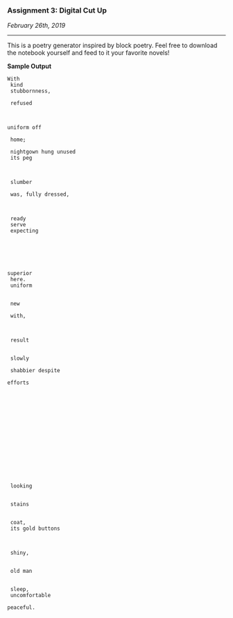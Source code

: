 ### Assignment 3: Digital Cut Up

*February 26th, 2019*

---
This is a poetry generator inspired by block poetry. Feel free to download the notebook yourself and feed to it your favorite novels!

**Sample Output**

```
With 
 kind 
 stubbornness, 
 
 refused 
 
 

uniform off 
 
 home; 
 
 nightgown hung unused 
 its peg

 
 
 slumber 
 
 was, fully dressed, 
 


 ready 
 serve 
 expecting 
 
 
 
 
 

superior 
 here. 
 uniform 
 
 
 new 
 
 with, 


 
 result 
 
 
 slowly 
 
 shabbier despite 

efforts 
 
 
 
 
 
 
 
 
 


 
 
 
 
 
 looking 
 
 
 stains 


 coat, 
 its gold buttons 
 
 
 
 shiny,

 
 old man 
 
 
 sleep, 
 uncomfortable 

peaceful.
```
